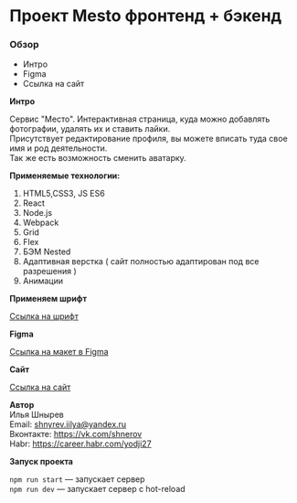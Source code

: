 # Проект Mesto фронтенд + бэкенд

### Обзор
* Интро
* Figma
* Ссылка на сайт

**Интро**
 
 Сервис "Место". Интерактивная страница, куда можно добавлять фотографии, удалять их и ставить лайки.  
 Присутствует редактирование профиля, вы можете вписать туда свое имя и род деятельности.  
 Так же есть возможность сменить аватарку.

**Применяемые технологии:**
1) HTML5,CSS3, JS ES6
2) React
3) Node.js
4) Webpack
5) Grid
6) Flex
7) БЭМ Nested
8) Адаптивная верстка ( сайт полностью адаптирован под все разрешения )
9) Анимации
 
**Применяем шрифт**  

[Ссылка на шрифт](https://rsms.me/inter/)  

**Figma**

[Ссылка на макет в Figma](https://www.figma.com/file/StZjf8HnoeLdiXS7dYrLAh/JavaScript.-Sprint-4?node-id=3%3A186)

**Cайт**
 
[Ссылка на сайт](https://yodji27.github.io/mesto-react/)

**Автор**  
Илья Шнырев  
Email: shnyrev.iilya@yandex.ru    
Вконтакте: https://vk.com/shnerov  
Habr: https://career.habr.com/yodji27  

**Запуск проекта**

`npm run start` — запускает сервер   
`npm run dev` — запускает сервер с hot-reload  

